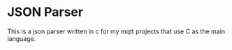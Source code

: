 # JSON Parser

This is a json parser written in c for my mqtt projects that use C as the main language.
